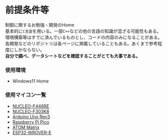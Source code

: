 # 前提条件等

制御に関するお勉強・開発のHome  
基本的に`C言語`を用いる。一部`C++`などの他の言語の知識が混ざる可能性もある。  
環境構築等はすでに済んでいるものとし、コードの内容のみになることがある。  
各開発などのリポジトリは各ページに掲載していることもある。あくまで参考程度にしかならない。  
**自分で調べ、データシートなどを確認することがとても大事である。**  

### 使用環境
* Windows11 Home  

### 使用マイコン一覧
* [NUCLEO-F446RE](https://akizukidenshi.com/catalog/g/g110176/)  
* [NUCLEO-F303K8](https://akizukidenshi.com/catalog/g/g110172/)  
* [Arduino Uno Rev3](https://akizukidenshi.com/catalog/g/g107385/)  
* [Raspberry Pi Pico](https://akizukidenshi.com/catalog/g/g116132/)  
* [ATOM Matrix](https://akizukidenshi.com/catalog/g/g117215/)  
* [ESP32-WROVER-E](https://akizukidenshi.com/catalog/g/g115674/)  